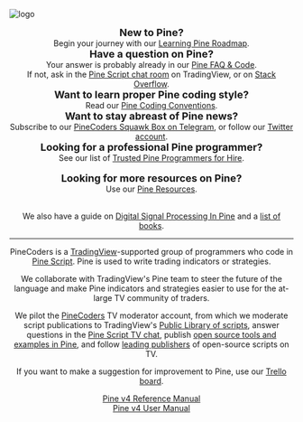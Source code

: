 <!-- Global site tag (gtag.js) - Google Analytics -->
<script async src="https://www.googletagmanager.com/gtag/js?id=UA-147975914-1"></script>
<script>
  window.dataLayer = window.dataLayer || [];
  function gtag(){dataLayer.push(arguments);}
  gtag('js', new Date());

  gtag('config', 'UA-147975914-1');
</script>

<link rel="icon" href="http://pinecoders.com/favicon.ico?v=2" />

![logo](images/PineCoders.png "PineCoders")


<div align="center"><font size="+1"><strong>New to Pine?</strong></font><br>
Begin your journey with our <a href="http://www.pinecoders.com/learning_pine_roadmap">Learning Pine Roadmap</a>.</div>

<div align="center"><font size="+1"><strong>Have a question on Pine?</strong></font><br>
Your answer is probably already in our <a href="http://www.pinecoders.com/faq_and_code">Pine FAQ & Code</a>.<br>
If not, ask in the <a href="https://www.tradingview.com/chat/#BfmVowG1TZkKO235">Pine Script chat room</a> on TradingView, or on <a href="https://stackoverflow.com/questions/tagged/pine-script?tab=Newest">Stack Overflow</a>.</div>

<div align="center"><font size="+1"><strong>Want to learn proper Pine coding style?</strong></font><br>
Read our <a href="http://www.pinecoders.com/coding_conventions">Pine Coding Conventions</a>.</div>

<div align="center"><font size="+1"><strong>Want to stay abreast of Pine news?</strong></font><br>
Subscribe to our <a href="https://t.me/PineCodersSquawkBox">PineCoders Squawk Box on Telegram</a>, or follow our <a href="https://twitter.com/PineCoders">Twitter account</a>.</div>

<div align="center"><font size="+1"><strong>Looking for a professional Pine programmer?</strong></font><br>
See our list of <a href="https://www.pinecoders.com/resources/#trusted-pine-programmers-for-hire">Trusted Pine Programmers for Hire</a>.<br><br>

<div align="center"><font size="+1"><strong>Looking for more resources on Pine?</strong></font><br>
Use our <a href="http://www.pinecoders.com/resources">Pine Resources</a>.<br><br>

We also have a guide on <a href="http://www.pinecoders.com/techniques/dsp">Digital Signal Processing In Pine</a> and a <a href="http://www.pinecoders.com/books">list of books</a>.</div>

---

PineCoders is a [TradingView](https://www.tradingview.com/)-supported group of programmers who code in [Pine Script](https://www.tradingview.com/pine-script-docs/en/v4/Introduction.html). Pine is used to write trading indicators or strategies.

We collaborate with TradingView's Pine team to steer the future of the language and make Pine indicators and strategies easier to use for the at-large TV community of traders.

We pilot the [PineCoders](https://www.tradingview.com/u/PineCoders/#published-charts) TV moderator account, from which we moderate script publications to TradingView's [Public Library of scripts](https://www.tradingview.com/scripts/), answer questions in the [Pine Script TV chat](https://www.tradingview.com/chat/#BfmVowG1TZkKO235), publish [open source tools and examples in Pine](https://www.tradingview.com/u/PineCoders/#published-scripts), and follow [leading publishers](https://www.tradingview.com/u/PineCoders/#following-people) of open-source scripts on TV.

If you want to make a suggestion for improvement to Pine, use our [Trello board](https://trello.com/c/QA6bcL7l).

[Pine v4 Reference Manual](https://www.tradingview.com/pine-script-reference/v4/)  
[Pine v4 User Manual](https://www.tradingview.com/pine-script-docs/en/v4/Introduction.html)

